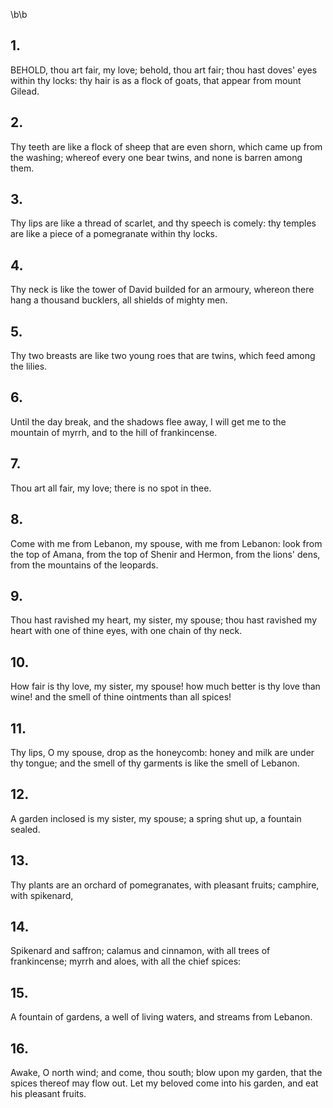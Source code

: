 \b\b
## 1.
BEHOLD, thou art fair, my love; behold, thou art fair; thou hast doves' eyes within thy locks: thy hair is as a flock of goats, that appear from mount Gilead.
## 2.
Thy teeth are like a flock of sheep that are even shorn, which came up from the washing; whereof every one bear twins, and none is barren among them.
## 3.
Thy lips are like a thread of scarlet, and thy speech is comely: thy temples are like a piece of a pomegranate within thy locks.
## 4.
Thy neck is like the tower of David builded for an armoury, whereon there hang a thousand bucklers, all shields of mighty men.
## 5.
Thy two breasts are like two young roes that are twins, which feed among the lilies.
## 6.
Until the day break, and the shadows flee away, I will get me to the mountain of myrrh, and to the hill of frankincense.
## 7.
Thou art all fair, my love; there is no spot in thee.
## 8.
Come with me from Lebanon, my spouse, with me from Lebanon: look from the top of Amana, from the top of Shenir and Hermon, from the lions' dens, from the mountains of the leopards.
## 9.
Thou hast ravished my heart, my sister, my spouse; thou hast ravished my heart with one of thine eyes, with one chain of thy neck.
## 10.
How fair is thy love, my sister, my spouse! how much better is thy love than wine! and the smell of thine ointments than all spices!
## 11.
Thy lips, O my spouse, drop as the honeycomb: honey and milk are under thy tongue; and the smell of thy garments is like the smell of Lebanon.
## 12.
A garden inclosed is my sister, my spouse; a spring shut up, a fountain sealed.
## 13.
Thy plants are an orchard of pomegranates, with pleasant fruits; camphire, with spikenard,
## 14.
Spikenard and saffron; calamus and cinnamon, with all trees of frankincense; myrrh and aloes, with all the chief spices:
## 15.
A fountain of gardens, a well of living waters, and streams from Lebanon.
## 16.
Awake, O north wind; and come, thou south; blow upon my garden, that the spices thereof may flow out. Let my beloved come into his garden, and eat his pleasant fruits.
